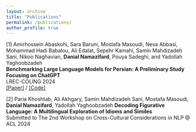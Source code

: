 ```yaml
---
layout: archive
title: "Publications"
permalink: /publications/
author_profile: true
---
```


[1] Amirhossein Abaskohi, Sara Baruni, Mostafa Masoudi, Nesa Abbasi, Mohammad Hadi Babalou, Ali Edalat, Sepehr Kamahi, Samin Mahdizadeh Sani, Nikoo Naghavian, __Danial Namazifard__, Pouya Sadeghi, and Yadollah Yaghoobzadeh                   
**Benchmarking Large Language Models for Persian: A Preliminary Study Focusing on ChatGPT**   
LREC-COLING 2024
<br/>
[\[Paper\]](https://arxiv.org/abs/2404.02403) / [\[Code\]](https://github.com/Ipouyall/Benchmarking_ChatGPT_for_Persian) 

[2] Paria Khoshtab, Ali Akhgary, Samin Mahdizadeh Sani, Mostafa Masoudi, __Danial Namazifard__, Yadollah Yaghoobzadeh
**Decoding Figurative Language: A Multilingual Exploration of Idioms and Similes**                                                                                     
Submitted to The 2nd Workshop on Cross-Cultural Considerations in NLP @ ACL 2024

